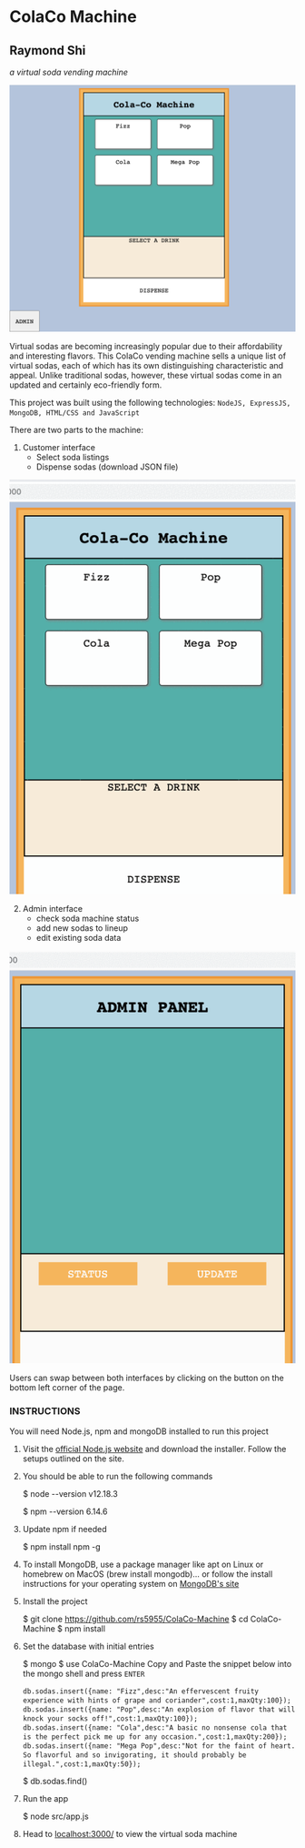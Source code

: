 # ColaCo Machine
## Raymond Shi

*a virtual soda vending machine*

![soda_machine](docs/img1.png)

Virtual sodas are becoming increasingly popular due to their affordability and interesting flavors. This ColaCo vending machine sells a unique list of virtual sodas, each of which has its own distinguishing characteristic and appeal. Unlike traditional sodas, however, these virtual sodas come in an updated and certainly eco-friendly form. 

This project was built using the following technologies: ``NodeJS, ExpressJS, MongoDB, HTML/CSS and JavaScript``

There are two parts to the machine:
1. Customer interface
    - Select soda listings
    - Dispense sodas (download JSON file)
    
![customer_interface](docs/userInterface.gif)

2. Admin interface
    - check soda machine status
    - add new sodas to lineup
    - edit existing soda data
    
![admin_interface](docs/adminInterface.gif)

Users can swap between both interfaces by clicking on the button on the bottom left corner of the page.

### INSTRUCTIONS

You will need Node.js, npm and mongoDB installed to run this project
1. Visit the [official Node.js website](https://nodejs.org/) and download the installer. Follow the setups outlined on the site.
2. You should be able to run the following commands

    $ node --version
    v12.18.3

    $ npm --version
    6.14.6
3. Update npm if needed

    $ npm install npm -g

4. To install MongoDB, use a package manager like apt on Linux or homebrew on MacOS (brew install mongodb)… or follow the install instructions for your operating system on [MongoDB's site](https://www.mongodb.com/)

5. Install the project

    $ git clone https://github.com/rs5955/ColaCo-Machine
    $ cd ColaCo-Machine
    $ npm install

6. Set the database with initial entries

    $ mongo
    $ use ColaCo-Machine
    Copy and Paste the snippet below into the mongo shell and press ``ENTER``
    ```
    db.sodas.insert({name: "Fizz",desc:"An effervescent fruity experience with hints of grape and coriander",cost:1,maxQty:100});
    db.sodas.insert({name: "Pop",desc:"An explosion of flavor that will knock your socks off!",cost:1,maxQty:100});
    db.sodas.insert({name: "Cola",desc:"A basic no nonsense cola that is the perfect pick me up for any occasion.",cost:1,maxQty:200});
    db.sodas.insert({name: "Mega Pop",desc:"Not for the faint of heart.  So flavorful and so invigorating, it should probably be illegal.",cost:1,maxQty:50});
    ```
    $ db.sodas.find()
    
7. Run the app

    $ node src/app.js

8. Head to [localhost:3000/](http://localhost:3000/) to view the virtual soda machine
